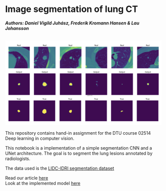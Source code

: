 # Image segmentation of lung CT

***Authors: Daniel Vigild Juhász, Frederik Kromann Hansen & Lau Johansson*** <br /> <br />

![alt text](https://raw.githubusercontent.com/LauJohansson/ImageSegmentation_lung_CT/master/Figure_4.png?raw=true)

This repository contains hand-in assignment for the DTU course 02514 Deep learning in computer vision. 

This notebook is a implementation of a simple segmentation CNN and a UNet architecture. The goal is to segment the lung lesions annotated by radiologists. 

The data used is the [LIDC-IDRI segmentation dataset](https://wiki.cancerimagingarchive.net/display/Public/LIDC-IDRI)


Read our article [here](https://github.com/LauJohansson/ImageSegmentation_lung_CT/blob/master/ImageSegmentation_of_lung_CT.pdf) <br />
Look at the implemented model [here](https://github.com/LauJohansson/ImageSegmentation_lung_CT/blob/master/ImageSegmentation_of_lung_CT.ipynb)


